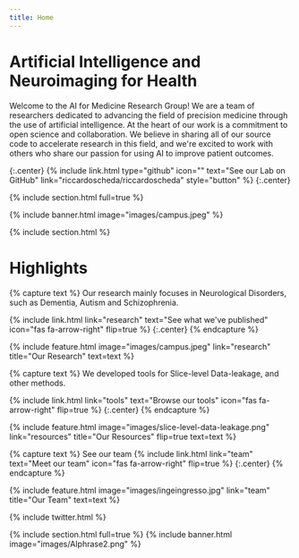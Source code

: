 ```yaml
---
title: Home
---
```


# Artificial Intelligence and Neuroimaging for Health

Welcome to the AI for Medicine Research Group! We are a team of researchers dedicated to advancing the field of precision medicine through the use of artificial intelligence. At the heart of our work is a commitment to open science and collaboration. We believe in sharing all of our source code to accelerate research in this field, and we're excited to work with others who share our passion for using AI to improve patient outcomes.

{:.center}
{%
  include link.html
  type="github"
  icon=""
  text="See our Lab on GitHub"
  link="riccardoscheda/riccardoscheda"
  style="button"
%}
{:.center}

{% include section.html full=true %}

{% include banner.html image="images/campus.jpeg" %}

{% include section.html %}

# Highlights

{% capture text %}
Our research mainly focuses in Neurological Disorders, such as Dementia, Autism and Schizophrenia. 

{%
  include link.html
  link="research"
  text="See what we've published"
  icon="fas fa-arrow-right"
  flip=true
%}
{:.center}
{% endcapture %}

{%
  include feature.html
  image="images/campus.jpeg"
  link="research"
  title="Our Research"
  text=text
%}

{% capture text %}
We developed tools for Slice-level Data-leakage, and other methods.

{%
  include link.html
  link="tools"
  text="Browse our tools"
  icon="fas fa-arrow-right"
  flip=true
%}
{:.center}
{% endcapture %}

{%
  include feature.html
  image="images/slice-level-data-leakage.png"
  link="resources"
  title="Our Resources"
  flip=true
  text=text
%}

{% capture text %}
See our team
{%
  include link.html
  link="team"
  text="Meet our team"
  icon="fas fa-arrow-right"
  flip=true
%}
{:.center}
{% endcapture %}

{%
  include feature.html
  image="images/ingeingresso.jpg"
  link="team"
  title="Our Team"
  text=text
%}

{% include twitter.html %}

{% include section.html full=true %}
{% include banner.html image="images/AIphrase2.png" %}

